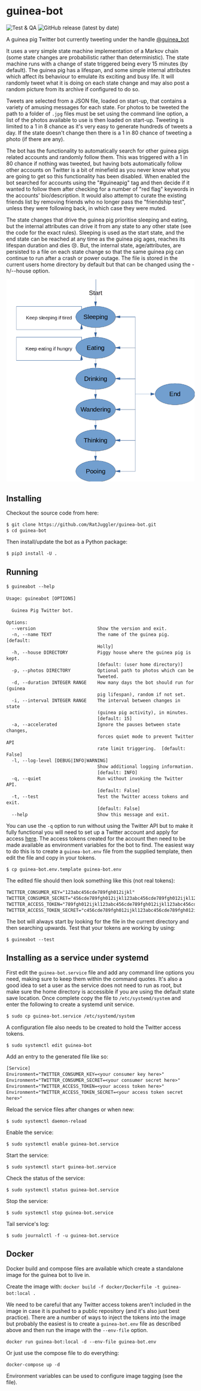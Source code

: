 # guinea-bot

![Test & QA](https://github.com/RatJuggler/guinea-bot/workflows/Test%20&%20QA/badge.svg)
![GitHub release (latest by date)](https://img.shields.io/github/v/release/RatJuggler/guinea-bot)

A guinea pig Twitter bot currently tweeting under the handle [@guinea_bot](https://twitter.com/guinea_bot)

It uses a very simple state machine implementation of a Markov chain (some state changes are probabilistic rather than 
deterministic). The state machine runs with a change of state triggered being every 15 minutes (by default). The guinea pig has a 
lifespan, and some simple internal attributes which affect its behaviour to emulate its exciting and busy life. It will randomly 
tweet what it is doing on each state change and may also post a random picture from its archive if configured to do so. 

Tweets are selected from a JSON file, loaded on start-up, that contains a variety of amusing messages for each state. For photos to
be tweeted the path to a folder of `.jpg` files must be set using the command line option, a list of the photos available to use is 
then loaded on start-up. Tweeting is limited to a 1 in 8 chance as it's very easy to generate hundreds of tweets a day. If the 
state doesn't change then there is a 1 in 80 chance of tweeting a photo (if there are any).

The bot has the functionality to automatically search for other guinea pigs related accounts and randomly follow them. This was 
triggered with a 1 in 80 chance if nothing was tweeted, but having bots automatically follow other accounts on Twitter is a bit of 
minefield as you never know what you are going to get so this functionality has been disabled. When enabled the bot searched for 
accounts using the "#guineapig" tag and then decide if it wanted to follow them after checking for a number of "red flag" keywords 
in the accounts' bio/description. It would also attempt to curate the existing friends list by removing friends who no longer pass 
the "friendship test", unless they were following back, in which case they were muted. 

The state changes that drive the guinea pig prioritise sleeping and eating, but the internal attributes can drive it from any state 
to any other state (see the code for the exact rules). Sleeping is used as the start state, and the end state can be reached at any 
time as the guinea pig ages, reaches its lifespan duration and dies :cry:. But, the internal state, age/attributes, are persisted 
to a file on each state change so that the same guinea pig can continue to run after a crash or power outage. The file is stored in
the current users home directory by default but that can be changed using the -h/--house option.

![Image of Guinea Pig States](https://raw.githubusercontent.com/RatJuggler/guinea-bot/main/gp-states.png)

## Installing

Checkout the source code from here:

    $ git clone https://github.com/RatJuggler/guinea-bot.git
    $ cd guinea-bot

Then install/update the bot as a Python package:

    $ pip3 install -U .

## Running
```
$ guineabot --help

Usage: guineabot [OPTIONS]

  Guinea Pig Twitter bot.

Options:
  --version                       Show the version and exit.
  -n, --name TEXT                 The name of the guinea pig.  [default:
                                  Holly]
  -h, --house DIRECTORY           Piggy house where the guinea pig is kept.
                                  [default: (user home directory)]
  -p, --photos DIRECTORY          Optional path to photos which can be
                                  Tweeted.
  -d, --duration INTEGER RANGE    How many days the bot should run for (guinea
                                  pig lifespan), random if not set.
  -i, --interval INTEGER RANGE    The interval between changes in state
                                  (guinea pig activity), in minutes.
                                  [default: 15]
  -a, --accelerated               Ignore the pauses between state changes,
                                  forces quiet mode to prevent Twitter API
                                  rate limit triggering.  [default: False]
  -l, --log-level [DEBUG|INFO|WARNING]
                                  Show additional logging information.
                                  [default: INFO]
  -q, --quiet                     Run without invoking the Twitter API.
                                  [default: False]
  -t, --test                      Test the Twitter access tokens and exit.
                                  [default: False]
  --help                          Show this message and exit.
```
You can use the `-q` option to run without using the Twitter API but to make it fully functional you will need to set up a Twitter 
account and apply for access [here](https://developer.twitter.com/en/apply-for-access). The access tokens created for the account
then need to be made available as environment variables for the bot to find. The easiest way to do this is to create a 
`guinea-bot.env` file from the supplied template, then edit the file and copy in your tokens. 

    $ cp guinea-bot.env.template guinea-bot.env

The edited file should then look something like this (not real tokens):

    TWITTER_CONSUMER_KEY="123abc456cde789fgh012ijkl"
    TWITTER_CONSUMER_SECRET="456cde789fgh012ijkl123abc456cde789fgh012ijkl123abc"
    TWITTER_ACCESS_TOKEN="789fgh012ijkl123abc456cde789fgh012ijkl123abc456cde"
    TWITTER_ACCESS_TOKEN_SECRET="c456cde789fgh012ijkl123abc456cde789fgh012ijkl"

The bot will always start by looking for the file in the current directory and then searching upwards. Test that your tokens are 
working by using:

    $ guineabot --test

## Installing as a service under systemd

First edit the `guinea-bot.service` file and add any command line options you need, making sure to keep them within the command 
quotes. It's also a good idea to set a user as the service does not need to run as root, but make sure the home directory is 
accessible if you are using the default state save location. Once complete copy the file to `/etc/systemd/system` and enter the 
following to create a systemd unit service. 

    $ sudo cp guinea-bot.service /etc/systemd/system

A configuration file also needs to be created to hold the Twitter access tokens.

    $ sudo systemctl edit guinea-bot

Add an entry to the generated file like so:

    [Service]
    Environment="TWITTER_CONSUMER_KEY=<your consumer key here>"
    Environment="TWITTER_CONSUMER_SECRET=<your consumer secret here>"
    Environment="TWITTER_ACCESS_TOKEN=<your access token here>"
    Environment="TWITTER_ACCESS_TOKEN_SECRET=<your access token secret here>"

Reload the service files after changes or when new:

    $ sudo systemctl daemon-reload

Enable the service:

    $ sudo systemctl enable guinea-bot.service

Start the service:

    $ sudo systemctl start guinea-bot.service

Check the status of the service:

    $ sudo systemctl status guinea-bot.service

Stop the service:

    $ sudo systemctl stop guinea-bot.service

Tail service's log:

    $ sudo journalctl -f -u guinea-bot.service

## Docker

Docker build and compose files are available which create a standalone image for the guinea bot to live in.

Create the image with: `docker build -f docker/Dockerfile -t guinea-bot:local .`

We need to be careful that any Twitter access tokens aren't included in the image in case it is pushed to a public repository (and
it's also just best practice). There are a number of ways to inject the tokens into the image but probably the easiest is to create 
a `guinea-bot.env` file as described above and then run the image with the `--env-file` option.

    docker run guinea-bot:local -d --env-file guinea-bot.env

Or just use the compose file to do everything:

    docker-compose up -d

Environment variables can be used to configure image tagging (see the file).
